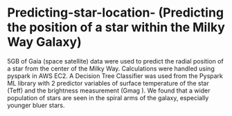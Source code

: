 # Predicting-star-location- (Predicting the position of a star within the Milky Way Galaxy)
5GB of Gaia (space satellite) data were used to predict the radial position of a star from the center of the Milky Way. Calculations were handled using pyspark in AWS EC2. A Decision Tree Classifier was used from the Pyspark ML library with 2 predictor variables of surface temperature of the star (Teff) and the brightness measurement (Gmag ). We found that a wider population of stars are seen in the spiral arms of the galaxy, especially younger bluer stars.
